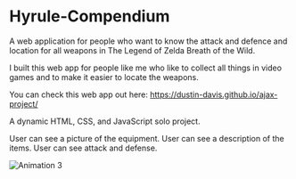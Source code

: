 # Hyrule-Compendium

A web application for people who want to know the attack and defence and location for all weapons in The Legend of Zelda Breath of the Wild.

I built this web app for people like me who like to collect all things in video games and to make it easier to locate the weapons. 

You can check this web app out here: https://dustin-davis.github.io/ajax-project/

A dynamic HTML, CSS, and JavaScript solo project.

User can see a picture of the equipment.
User can see a description of the items. 
User can see attack and defense.

![Animation 3](https://user-images.githubusercontent.com/93169062/163862605-e0162fcc-a37d-4b38-8e1a-85796376b1b0.gif)

